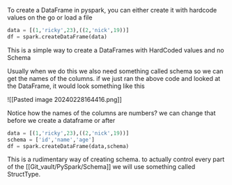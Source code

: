 To create a DataFrame in pyspark, you can either create it with hardcode values on the go or load a file

```python
data = [(1,'ricky',23),((2,'nick',19))]
df = spark.createDataFrame(data)
```

This is a simple way to create a DataFrames with HardCoded values and no Schema

Usually when we do this we also need something called schema so we can get the names of the columns. if we just ran the above code and looked at the DataFrame, it would look something like this
<!--
+---+-----+---+
 |  _1|      _2|   _3| 
+---+-----+---+ 
 | 1   |  ricky|  23|
 | 2   |   nick|  19| 
+---+-----+---+
-->

![[Pasted image 20240228164416.png]]

Notice how the names of the columns are numbers? we can change that before we create a dataframe or after

```python
data = [(1,'ricky',23),((2,'nick',19))]
schema = ['id','name','age']
df = spark.createDataFrame(data,schema)
```

This is a rudimentary way of creating schema. to actually control every part of the [[Git_vault/PySpark/Schema]] we will use something called StructType.